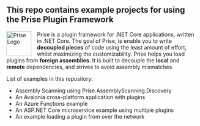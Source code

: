 ## This repo contains example projects for using the **Prise Plugin Framework**

<img src="https://github.com/merken/Prise/blob/master/docs/prise.png?raw=true" 
alt="Prise Logo" width="65" height="65" style="float:left; padding-right:15px;" />

Prise is a plugin framework for .NET Core applications, written in .NET Core.
The goal of Prise, is enable you to write **decoupled pieces** of code using the least amount of effort, whilst maximizing the customizability. Prise helps you load plugins from **foreign assemblies**. It is built to decouple the **local** and **remote** dependencies, and strives to avoid assembly mismatches.

List of examples in this repository:
- Assembly Scanning using Prise.AssemblyScanning.Discovery
- An Avalonia cross-platform application with plugins
- An Azure Functions example
- An ASP.NET Core microservice example using multiple plugins
- An example loading a plugin from over the network